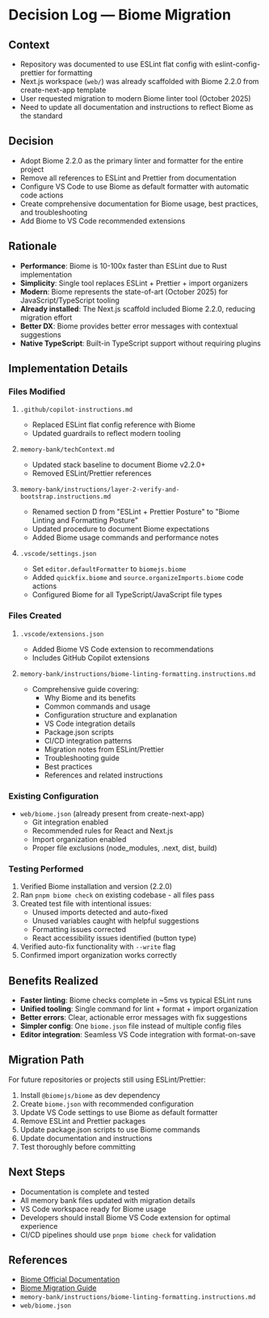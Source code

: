 # Decision Log — Biome Migration

## Context
- Repository was documented to use ESLint flat config with eslint-config-prettier for formatting
- Next.js workspace (`web/`) was already scaffolded with Biome 2.2.0 from create-next-app template
- User requested migration to modern Biome linter tool (October 2025)
- Need to update all documentation and instructions to reflect Biome as the standard

## Decision
- Adopt Biome 2.2.0 as the primary linter and formatter for the entire project
- Remove all references to ESLint and Prettier from documentation
- Configure VS Code to use Biome as default formatter with automatic code actions
- Create comprehensive documentation for Biome usage, best practices, and troubleshooting
- Add Biome to VS Code recommended extensions

## Rationale
- **Performance**: Biome is 10-100x faster than ESLint due to Rust implementation
- **Simplicity**: Single tool replaces ESLint + Prettier + import organizers
- **Modern**: Biome represents the state-of-art (October 2025) for JavaScript/TypeScript tooling
- **Already installed**: The Next.js scaffold included Biome 2.2.0, reducing migration effort
- **Better DX**: Biome provides better error messages with contextual suggestions
- **Native TypeScript**: Built-in TypeScript support without requiring plugins

## Implementation Details

### Files Modified
1. `.github/copilot-instructions.md`
   - Replaced ESLint flat config reference with Biome
   - Updated guardrails to reflect modern tooling

2. `memory-bank/techContext.md`
   - Updated stack baseline to document Biome v2.2.0+
   - Removed ESLint/Prettier references

3. `memory-bank/instructions/layer-2-verify-and-bootstrap.instructions.md`
   - Renamed section D from "ESLint + Prettier Posture" to "Biome Linting and Formatting Posture"
   - Updated procedure to document Biome expectations
   - Added Biome usage commands and performance notes

4. `.vscode/settings.json`
   - Set `editor.defaultFormatter` to `biomejs.biome`
   - Added `quickfix.biome` and `source.organizeImports.biome` code actions
   - Configured Biome for all TypeScript/JavaScript file types

### Files Created
1. `.vscode/extensions.json`
   - Added Biome VS Code extension to recommendations
   - Includes GitHub Copilot extensions

2. `memory-bank/instructions/biome-linting-formatting.instructions.md`
   - Comprehensive guide covering:
     - Why Biome and its benefits
     - Common commands and usage
     - Configuration structure and explanation
     - VS Code integration details
     - Package.json scripts
     - CI/CD integration patterns
     - Migration notes from ESLint/Prettier
     - Troubleshooting guide
     - Best practices
     - References and related instructions

### Existing Configuration
- `web/biome.json` (already present from create-next-app)
  - Git integration enabled
  - Recommended rules for React and Next.js
  - Import organization enabled
  - Proper file exclusions (node_modules, .next, dist, build)

### Testing Performed
1. Verified Biome installation and version (2.2.0)
2. Ran `pnpm biome check` on existing codebase - all files pass
3. Created test file with intentional issues:
   - Unused imports detected and auto-fixed
   - Unused variables caught with helpful suggestions
   - Formatting issues corrected
   - React accessibility issues identified (button type)
4. Verified auto-fix functionality with `--write` flag
5. Confirmed import organization works correctly

## Benefits Realized
- **Faster linting**: Biome checks complete in ~5ms vs typical ESLint runs
- **Unified tooling**: Single command for lint + format + import organization
- **Better errors**: Clear, actionable error messages with fix suggestions
- **Simpler config**: One `biome.json` file instead of multiple config files
- **Editor integration**: Seamless VS Code integration with format-on-save

## Migration Path
For future repositories or projects still using ESLint/Prettier:
1. Install `@biomejs/biome` as dev dependency
2. Create `biome.json` with recommended configuration
3. Update VS Code settings to use Biome as default formatter
4. Remove ESLint and Prettier packages
5. Update package.json scripts to use Biome commands
6. Update documentation and instructions
7. Test thoroughly before committing

## Next Steps
- Documentation is complete and tested
- All memory bank files updated with migration details
- VS Code workspace ready for Biome usage
- Developers should install Biome VS Code extension for optimal experience
- CI/CD pipelines should use `pnpm biome check` for validation

## References
- [Biome Official Documentation](https://biomejs.dev/)
- [Biome Migration Guide](https://biomejs.dev/guides/migrate-eslint-prettier/)
- `memory-bank/instructions/biome-linting-formatting.instructions.md`
- `web/biome.json`
